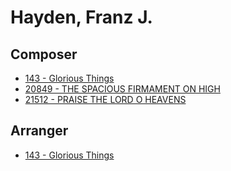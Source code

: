 # Hayden, Franz J.

## Composer

- [143 - Glorious Things](/hymns/143.md)
- [20849 - THE SPACIOUS FIRMAMENT ON HIGH](/hymns/20849.md)
- [21512 - PRAISE THE LORD O HEAVENS](/hymns/21512.md)

## Arranger

- [143 - Glorious Things](/hymns/143.md)

